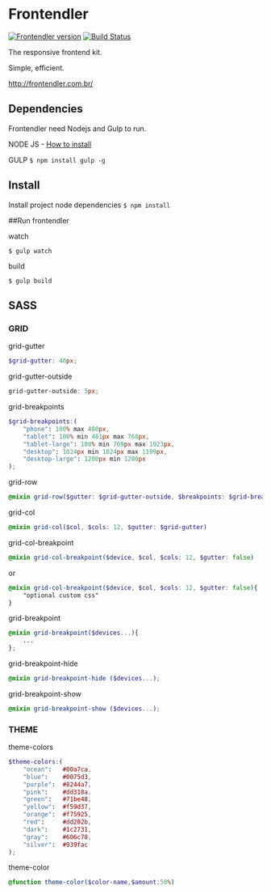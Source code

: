 

# Frontendler

[![Frontendler version](http://img.shields.io/badge/frontendler-v0.1.0-blue.svg?style=flat)](https://github.com/frontendler/frontendler)
[![Build Status](http://img.shields.io/travis/frontendler/frontendler.svg?style=flat)](https://travis-ci.org/frontendler/frontendler)

The responsive frontend kit.

Simple, efficient.

http://frontendler.com.br/

## Dependencies

Frontendler need Nodejs and Gulp to run.

NODE JS - [How to install](http://nodejs.org/)

GULP ```$ npm install gulp -g```

## Install

Install project node dependencies ```$ npm install```

##Run frontendler

watch
```
$ gulp watch
```

build
```
$ gulp build
```


## SASS

### GRID

grid-gutter

```scss
$grid-gutter: 40px;
```
grid-gutter-outside

```scss
grid-gutter-outside: 5px;
```

grid-breakpoints

```scss
$grid-breakpoints:(
	"phone": 100% max 480px,
	"tablet": 100% min 481px max 768px,
	"tablet-large": 100% min 769px max 1023px,
	"desktop": 1024px min 1024px max 1199px,
	"desktop-large": 1200px min 1200px
);
```
grid-row

```scss
@mixin grid-row($gutter: $grid-gutter-outside, $breakpoints: $grid-breakpoints)
```

grid-col

```scss
@mixin grid-col($col, $cols: 12, $gutter: $grid-gutter)
```

grid-col-breakpoint

```scss
@mixin grid-col-breakpoint($device, $col, $cols: 12, $gutter: false)
```
or
```scss
@mixin grid-col-breakpoint($device, $col, $cols: 12, $gutter: false){
	"optional custom css"
}
```

grid-breakpoint

```scss
@mixin grid-breakpoint($devices...){
	...
};
```

grid-breakpoint-hide

```scss
@mixin grid-breakpoint-hide ($devices...);
```

grid-breakpoint-show

```scss
@mixin grid-breakpoint-show ($devices...);
```

### THEME

theme-colors

```scss
$theme-colors:(
	"ocean":   #00a7ca,
	"blue":    #0075d3,
	"purple":  #8244a7,
	"pink":    #dd318a,
	"green":   #71be48,
	"yellow":  #f59d37,
	"orange":  #f75925,
	"red":     #dd202b,
	"dark":    #1c2731,
	"gray":    #606c78,
	"silver":  #939fac
);
```

theme-color
```scss
@function theme-color($color-name,$amount:50%)
```
